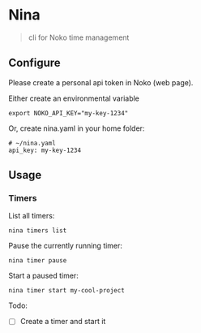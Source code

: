 # Nina

> cli for Noko time management

## Configure

Please create a personal api token in Noko (web page).

Either create an environmental variable

```
export NOKO_API_KEY="my-key-1234"
```

Or, create nina.yaml in your home folder:

```
# ~/nina.yaml
api_key: my-key-1234
```

## Usage

### Timers

List all timers:

```
nina timers list
```

Pause the currently running timer:

```
nina timer pause
```

Start a paused timer:

```
nina timer start my-cool-project
```

Todo:

- [ ] Create a timer and start it

